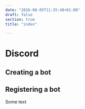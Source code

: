 ```yaml
---
date: "2016-08-05T11:35:48+01:00"
draft: false
section: true
title: "index"

---
```


# Discord

## Creating a bot

## Registering a bot

Some text